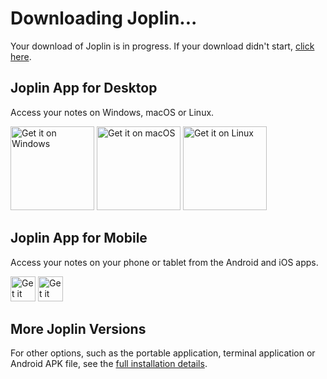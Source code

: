 # Downloading Joplin...

<div class="intro">
Your download of <span class="downloaded-filename">Joplin</span> is in progress. If your download didn't start, <a href="#" class="download-click-here">click here</a>.
</div>

<div class="get-it-desktop">

## Joplin App for Desktop
  
Access your notes on Windows, macOS or Linux.

<!-- DESKTOP-DOWNLOAD-LINKS --><a href='https://github.com/laurent22/joplin/releases/download/v2.10.16/Joplin-Setup-2.10.16.exe'><img alt='Get it on Windows' width="134px" src='https://raw.githubusercontent.com/laurent22/joplin/dev/Assets/WebsiteAssets/images/BadgeWindows.png'/></a> <a href='https://github.com/laurent22/joplin/releases/download/v2.10.16/Joplin-2.10.16.dmg'><img alt='Get it on macOS' width="134px" src='https://raw.githubusercontent.com/laurent22/joplin/dev/Assets/WebsiteAssets/images/BadgeMacOS.png'/></a> <a href='https://github.com/laurent22/joplin/releases/download/v2.10.16/Joplin-2.10.16.AppImage'><img alt='Get it on Linux' width="134px" src='https://raw.githubusercontent.com/laurent22/joplin/dev/Assets/WebsiteAssets/images/BadgeLinux.png'/></a><!-- DESKTOP-DOWNLOAD-LINKS -->

</div>

## Joplin App for Mobile

Access your notes on your phone or tablet from the Android and iOS apps.

<!-- MOBILE-DOWNLOAD-LINKS --><a href='https://play.google.com/store/apps/details?id=net.cozic.joplin&utm_source=GitHub&utm_campaign=README&pcampaignid=MKT-Other-global-all-co-prtnr-py-PartBadge-Mar2515-1'><img alt='Get it on Google Play' height="40px" src='https://raw.githubusercontent.com/laurent22/joplin/dev/Assets/WebsiteAssets/images/BadgeAndroid.png'/></a> <a href='https://itunes.apple.com/us/app/joplin/id1315599797'><img alt='Get it on the App Store' height="40px" src='https://raw.githubusercontent.com/laurent22/joplin/dev/Assets/WebsiteAssets/images/BadgeIOS.png'/></a><!-- MOBILE-DOWNLOAD-LINKS -->

## More Joplin Versions

For other options, such as the portable application, terminal application or Android APK file, see the [full installation details](https://github.com/laurent22/joplin/blob/dev/README.md#installation).

